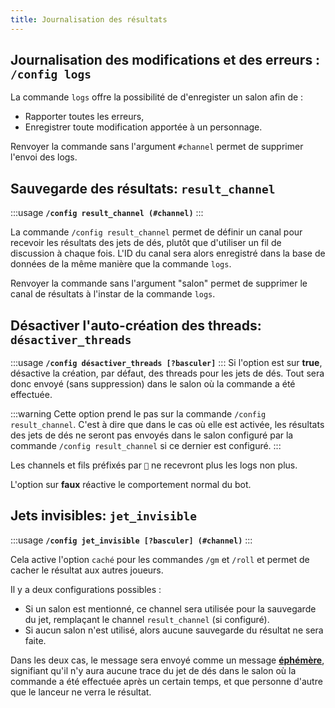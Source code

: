```yaml
---
title: Journalisation des résultats
---
```


## Journalisation des modifications et des erreurs : `/config logs`
La commande `logs` offre la possibilité de d'enregister un salon afin de : 
- Rapporter toutes les erreurs,
- Enregistrer toute modification apportée à un personnage.

Renvoyer la commande sans l'argument `#channel` permet de supprimer l'envoi des logs.

## Sauvegarde des résultats: `result_channel`

:::usage
**`/config result_channel (#channel)`**
:::

La commande `/config result_channel` permet de définir un canal pour recevoir les résultats des jets de dés, plutôt que d'utiliser un fil de discussion à chaque fois. L'ID du canal sera alors enregistré dans la base de données de la même manière que la commande `logs`.

Renvoyer la commande sans l'argument "salon" permet de supprimer le canal de résultats à l'instar de la commande `logs`.

## Désactiver l'auto-création des threads: `désactiver_threads`

:::usage
**`/config désactiver_threads [?basculer]`**
:::
Si l'option est sur **true**, désactive la création, par défaut, des threads pour les jets de dés. Tout sera donc envoyé (sans suppression) dans le salon où la commande a été effectuée.

:::warning
Cette option prend le pas sur la commande `/config result_channel`. C'est à dire que dans le cas où elle est activée, les résultats des jets de dés ne seront pas envoyés dans le salon configuré par la commande `/config result_channel` si ce dernier est configuré.
:::

Les channels et fils préfixés par `🎲` ne recevront plus les logs non plus.

L'option sur **faux** réactive le comportement normal du bot.

## Jets invisibles: `jet_invisible`

:::usage
**`/config jet_invisible [?basculer] (#channel)`**
:::

Cela active l'option `caché` pour les commandes `/gm` et `/roll` et permet de cacher le résultat aux autres joueurs.

Il y a deux configurations possibles :
- Si un salon est mentionné, ce channel sera utilisée pour la sauvegarde du jet, remplaçant le channel `result_channel` (si configuré).
- Si aucun salon n'est utilisé, alors aucune sauvegarde du résultat ne sera faite.

Dans les deux cas, le message sera envoyé comme un message [**éphémère**](https://support.discord.com/hc/fr/articles/1500000580222-Ephemeral-Messages-FAQ), signifiant qu'il n'y aura aucune trace du jet de dés dans le salon où la commande a été effectuée après un certain temps, et que personne d'autre que le lanceur ne verra le résultat.
